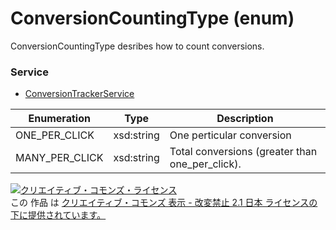 # ConversionCountingType (enum)
ConversionCountingType desribes how to count conversions. 

### Service
+ [ConversionTrackerService](../services/ConversionTrackerService.md)

| Enumeration | Type | Description |
|---|---|---|
| ONE_PER_CLICK | xsd:string | One perticular conversion |
| MANY_PER_CLICK | xsd:string | Total conversions (greater than one_per_click). |
 
<a rel="license" href="http://creativecommons.org/licenses/by-nd/2.1/jp/">
<img alt="クリエイティブ・コモンズ・ライセンス" style="border-width:0" src="https://i.creativecommons.org/l/by-nd/2.1/jp/88x31.png" />
</a><br />
この 作品 は <a rel="license" href="http://creativecommons.org/licenses/by-nd/2.1/jp/">
クリエイティブ・コモンズ 表示 - 改変禁止 2.1 日本 ライセンスの下に提供されています。</a>
